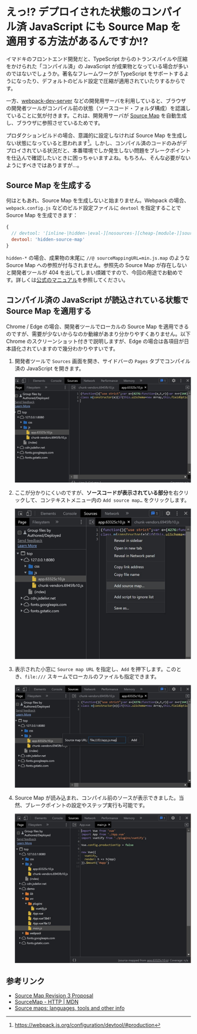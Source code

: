 # えっ!? デプロイされた状態のコンパイル済 JavaScript にも Source Map を適用する方法があるんですか!?

イマドキのフロントエンド開発だと、TypeScript からのトランスパイルや圧縮をかけられた「コンパイル済」の JavaScript が成果物となっている場合が多いのではないでしょうか。著名なフレームワークが TypeScript をサポートするようになったり、デフォルトのビルド設定で圧縮が適用されていたりするからです。

一方、[webpack-dev-server](https://webpack.js.org/configuration/dev-server/) などの開発用サーバを利用していると、ブラウザの開発者ツールがコンパイル前の状態（ソースコード・フォルダ構成）を認識していることに気が付きます。これは、開発用サーバが [Source Map](https://docs.google.com/document/d/1U1RGAehQwRypUTovF1KRlpiOFze0b-_2gc6fAH0KY0k/edit#) を自動生成し、ブラウザに参照させているためです。

プロダクションビルドの場合、意識的に設定しなければ Source Map を生成しない状態になっていると思われます[^1]。しかし、コンパイル済のコードのみがデプロイされている状況だと、本番環境でしか発生しない問題をブレークポイントを仕込んで確認したいときに困っちゃいますよね。もちろん、そんな必要がないようにすべきではありますが…。

[^1]: https://webpack.js.org/configuration/devtool/#production

## Source Map を生成する

何はともあれ、Source Map を生成しないと始まりません。Webpack の場合、`webpack.config.js` などのビルド設定ファイルに `devtool` を指定することで Source Map を生成できます：

```javascript
{
  // devtool: '[inline-|hidden-|eval-][nosources-][cheap-[module-]]source-map' | false
  devtool: 'hidden-source-map'
}
```

`hidden-*` の場合、成果物の末尾に `//@ sourceMappingURL=min.js.map` のような Source Map への参照が付与されません。参照先の Source Map が存在しないと開発者ツールが 404 を出してしまい煩雑ですので、今回の用途でお勧めです。詳しくは[公式のマニュアル](https://webpack.js.org/configuration/devtool/)を参照してください。

## コンパイル済の JavaScript が読込されている状態で Source Map を適用する

Chrome / Edge の場合、開発者ツールでローカルの Source Map を適用できるのですが、需要が少ないからなのか動線があまり分かりやすくありません。以下 Chrome のスクリーンショット付きで説明しますが、Edge の場合は各項目が日本語化されていますので幾分わかりやすいです。

1. 開発者ツールで `Sources` 画面を開き、サイドバーの `Pages` タブでコンパイル済の JavaScript を開きます。

    ![source-map1.jpg](./img/source-map1.jpg)

2. ここが分かりにくいのですが、**ソースコードが表示されている部分**を右クリックして、コンテキストメニュー内の `Add source map…` をクリックします。

    ![source-map2.jpg](./img/source-map2.jpg)

3. 表示された小窓に `Source map URL` を指定し、`Add` を押下します。このとき、`file:///` スキームでローカルのファイルも指定できます。

    ![source-map3.jpg](./img/source-map3.jpg)

4. Source Map が読み込まれ、コンパイル前のソースが表示できました。当然、ブレークポイントの設定やステップ実行も可能です。

    ![source-map4.jpg](./img/source-map4.jpg)

## 参考リンク

* [Source Map Revision 3 Proposal](https://docs.google.com/document/d/1U1RGAehQwRypUTovF1KRlpiOFze0b-_2gc6fAH0KY0k/edit)
* [SourceMap - HTTP | MDN](https://developer.mozilla.org/ja/docs/Web/HTTP/Headers/SourceMap)
* [Source maps: languages, tools and other info](https://github.com/ryanseddon/source-map/wiki/Source-maps:-languages,-tools-and-other-info)
